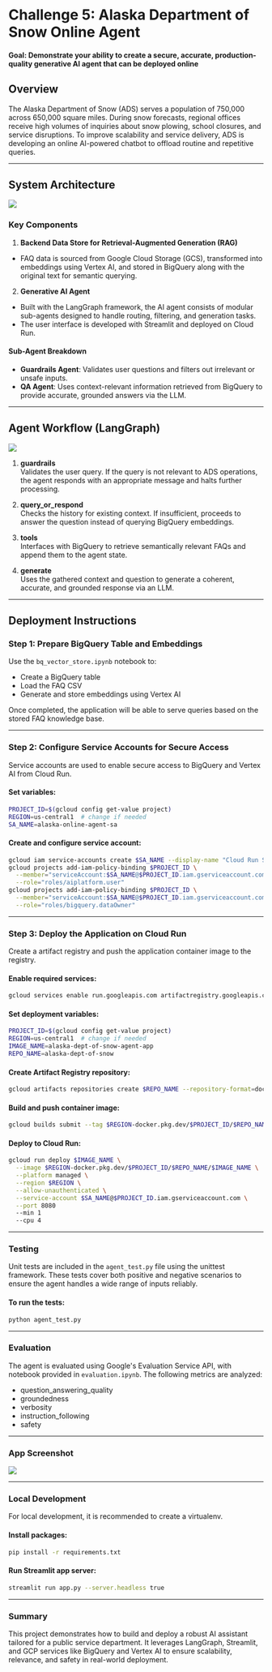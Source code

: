# Challenge 5: Alaska Department of Snow Online Agent

#### Goal: Demonstrate your ability to create a secure, accurate, production-quality generative AI agent that can be deployed online

## Overview

The Alaska Department of Snow (ADS) serves a population of 750,000 across 650,000 square miles. During snow forecasts, regional offices receive high volumes of inquiries about snow plowing, school closures, and service disruptions. To improve scalability and service delivery, ADS is developing an online AI-powered chatbot to offload routine and repetitive queries.

---

## System Architecture

<img src="assets/architecture.png">

### Key Components

1. **Backend Data Store for Retrieval-Augmented Generation (RAG)**

- FAQ data is sourced from Google Cloud Storage (GCS), transformed into embeddings using Vertex AI, and stored in BigQuery along with the original text for semantic querying.

2. **Generative AI Agent**

- Built with the LangGraph framework, the AI agent consists of modular sub-agents designed to handle routing, filtering, and generation tasks.
- The user interface is developed with Streamlit and deployed on Cloud Run.

#### Sub-Agent Breakdown

- **Guardrails Agent**: Validates user questions and filters out irrelevant or unsafe inputs.
- **QA Agent**: Uses context-relevant information retrieved from BigQuery to provide accurate, grounded answers via the LLM.

---

## Agent Workflow (LangGraph)

<img src="assets/agent_graph.png">

1. **guardrails**  
   Validates the user query. If the query is not relevant to ADS operations, the agent responds with an appropriate message and halts further processing.

2. **query_or_respond**  
   Checks the history for existing context. If insufficient, proceeds to answer the question instead of querying BigQuery embeddings.

3. **tools**  
   Interfaces with BigQuery to retrieve semantically relevant FAQs and append them to the agent state.

4. **generate**  
   Uses the gathered context and question to generate a coherent, accurate, and grounded response via an LLM.

---

## Deployment Instructions

### Step 1: Prepare BigQuery Table and Embeddings

Use the `bq_vector_store.ipynb` notebook to:

- Create a BigQuery table
- Load the FAQ CSV
- Generate and store embeddings using Vertex AI

Once completed, the application will be able to serve queries based on the stored FAQ knowledge base.

---

### Step 2: Configure Service Accounts for Secure Access

Service accounts are used to enable secure access to BigQuery and Vertex AI from Cloud Run.

#### Set variables:

```bash
PROJECT_ID=$(gcloud config get-value project)
REGION=us-central1  # change if needed
SA_NAME=alaska-online-agent-sa
```

#### Create and configure service account:

```bash
gcloud iam service-accounts create $SA_NAME --display-name "Cloud Run Service Account"
gcloud projects add-iam-policy-binding $PROJECT_ID \
  --member="serviceAccount:$SA_NAME@$PROJECT_ID.iam.gserviceaccount.com" \
  --role="roles/aiplatform.user"
gcloud projects add-iam-policy-binding $PROJECT_ID \
  --member="serviceAccount:$SA_NAME@$PROJECT_ID.iam.gserviceaccount.com" \
  --role="roles/bigquery.dataOwner"
```

---

### Step 3: Deploy the Application on Cloud Run

Create a artifact registry and push the application container image to the registry.

#### Enable required services:

```bash
gcloud services enable run.googleapis.com artifactregistry.googleapis.com
```

#### Set deployment variables:

```bash
PROJECT_ID=$(gcloud config get-value project)
REGION=us-central1  # change if needed
IMAGE_NAME=alaska-dept-of-snow-agent-app
REPO_NAME=alaska-dept-of-snow
```

#### Create Artifact Registry repository:

```bash
gcloud artifacts repositories create $REPO_NAME --repository-format=docker --location=$REGION
```

#### Build and push container image:

```bash
gcloud builds submit --tag $REGION-docker.pkg.dev/$PROJECT_ID/$REPO_NAME/$IMAGE_NAME
```

#### Deploy to Cloud Run:

```bash
gcloud run deploy $IMAGE_NAME \
  --image $REGION-docker.pkg.dev/$PROJECT_ID/$REPO_NAME/$IMAGE_NAME \
  --platform managed \
  --region $REGION \
  --allow-unauthenticated \
  --service-account $SA_NAME@$PROJECT_ID.iam.gserviceaccount.com \
  --port 8080
  --min 1
  --cpu 4
```

---

### Testing

Unit tests are included in the `agent_test.py` file using the unittest framework. These tests cover both positive and negative scenarios to ensure the agent handles a wide range of inputs reliably.

#### To run the tests:

```bash
python agent_test.py
```

---

### Evaluation

The agent is evaluated using Google's Evaluation Service API, with notebook provided in `evaluation.ipynb`. The following metrics are analyzed:

- question_answering_quality
- groundedness
- verbosity
- instruction_following
- safety

---

### App Screenshot

<img src="assets/app_demo.png">

---

### Local Development

For local development, it is recommended to create a virtualenv.

#### Install packages:

```bash
pip install -r requirements.txt
```

#### Run Streamlit app server:

```bash
streamlit run app.py --server.headless true
```

---

### Summary

This project demonstrates how to build and deploy a robust AI assistant tailored for a public service department. It leverages LangGraph, Streamlit, and GCP services like BigQuery and Vertex AI to ensure scalability, relevance, and safety in real-world deployment.
